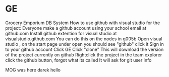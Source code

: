 # GE
Grocery Emporium DB System
How to use github with visual studio for the project:
Everyone make a github account using your school email at github.com
Install github extention for visual studio at visualstudio.github.com
You can do this on the nodes in g005b
Open visual studio , on the start page under open you should see "github" click it
Sign in to your github account
Click GE 
Click "clone" 
This will download the version of the project currently on github
Rightclick the project in the team explorer click the github button, forgot what its called
It will ask for git user info

MOG was here
darek
hello